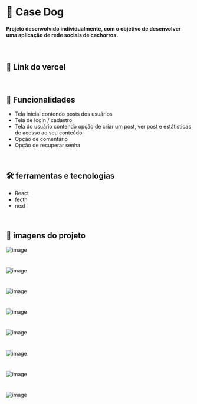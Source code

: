 # 🐶 Case Dog 

<h4>Projeto desenvolvido individualmente, com o objetivo de desenvolver uma aplicação de rede sociais de cachorros.<h4/>

<br/>  

## 📌 Link do vercel

<br/>  

## 🔰 Funcionalidades

* Tela inicial contendo posts dos usuários
* Tela de login / cadastro
* Tela do usuário contendo opção de criar um post, ver post e estátisticas de acesso ao seu conteúdo
* Opção de comentário
* Opção de recuperar senha

<br/>

## 🛠 ferramentas e tecnologias

* React
* fecth
* next

<br/>

##  📸 imagens do projeto


![image](https://github.com/yasminconc/dog/assets/98767110/593f88d6-cfd3-4607-9b94-6b60ffc066d4)

#

![image](https://github.com/yasminconc/dog/assets/98767110/5128ab24-a8b6-4c64-a8ab-ba0c1db85d86)


#

![image](https://github.com/yasminconc/dog/assets/98767110/fc4ee9a2-b5e0-43a7-b7e3-a17bc6becbdf)

#

![image](https://github.com/yasminconc/dog/assets/98767110/951e814f-b2d1-4318-9211-fec83643c9bb)

#

![image](https://github.com/yasminconc/dog/assets/98767110/2a036454-3412-4d5a-ae26-b66ad200cafc)

#

![image](https://github.com/yasminconc/dog/assets/98767110/4547149c-1245-4c2b-85ac-440a12dbf943)

#

![image](https://github.com/yasminconc/dog/assets/98767110/15aa88d9-17a6-444b-a415-58970eaec2a2)

#

![image](https://github.com/yasminconc/dog/assets/98767110/cc2b0964-1c11-413a-8938-affafb9000e2)








